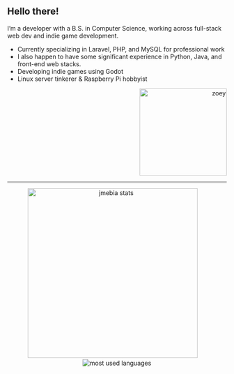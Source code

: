 
## Hello there! 

I’m a developer with a B.S. in Computer Science, working across full-stack web dev and indie game development.

- Currently specializing in Laravel, PHP, and MySQL for professional work
- I also happen to have some significant experience in Python, Java, and front-end web stacks.
- Developing indie games using Godot  
- Linux server tinkerer & Raspberry Pi hobbyist  

<p align="right">
  <img src="https://media.tenor.com/x5sCQirdaXMAAAAi/angry-neeko.gif" alt="zoey" width="200" />
</p>

---

<p align="center">
  <img src="https://github-readme-stats.vercel.app/api?username=jmebia&show_icons=true&theme=radical&rank_icon=github&count_private=true&locale=en" alt="jmebia stats" width="390" />
  &nbsp;&nbsp;&nbsp;&nbsp;
  <img src="https://github-readme-stats.vercel.app/api/top-langs/?username=jmebia&layout=compact&theme=radical&langs_count=6" alt="most used languages" />
</p>




